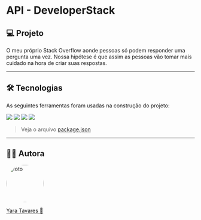 # API - DeveloperStack

## 💻 Projeto

O meu próprio Stack Overflow aonde pessoas só podem responder uma pergunta uma vez. Nossa hipótese é que assim as pessoas vão tomar mais cuidado na hora de criar suas respostas.

---

## 🛠 Tecnologias

As seguintes ferramentas foram usadas na construção do projeto:

<p>
<a src="https://nodejs.org/en/"><img src="https://img.shields.io/badge/Node.js-339933?style=for-the-badge&logo=nodedotjs&logoColor=white" /></a>
<a src="https://expressjs.com/pt-br/"><img src="https://img.shields.io/badge/Express.js-000000?style=for-the-badge&logo=express&logoColor=white"/></a>
<a src="https://www.postgresql.org/"><img src="https://img.shields.io/badge/PostgreSQL-316192?style=for-the-badge&logo=postgresql&logoColor=white"/></a>
<a src="https://https://day.js.org/"><img src="https://img.shields.io/badge/TypeScript-007ACC?style=for-the-badge&logo=typescript&logoColor=white"></a>
</p>

> Veja o arquivo [package.json](./package.json)

---

## 🧜‍♀️ Autora

<a href="https://www.linkedin.com/in/yaracristinatavares/" >
 <img style="clip-path: circle()" src="https://avatars.githubusercontent.com/u/91642311?v=4" width="100px;" alt="foto"/>
 <p>Yara Tavares 🚀</p>
</a>
